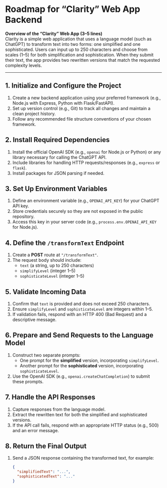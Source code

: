 # Roadmap for “Clarity” Web App Backend

**Overview of the “Clarity” Web App (3–5 lines)**  
Clarity is a simple web application that uses a language model (such as ChatGPT) to transform text into two forms: one simplified and one sophisticated. Users can input up to 250 characters and choose from scales (1–5) for both simplification and sophistication. When they submit their text, the app provides two rewritten versions that match the requested complexity levels.

---

## 1. Initialize and Configure the Project
1. Create a new backend application using your preferred framework (e.g., Node.js with Express, Python with Flask/FastAPI).  
2. Set up version control (e.g., Git) to track all changes and maintain a clean project history.  
3. Follow any recommended file structure conventions of your chosen framework.

## 2. Install Required Dependencies
1. Install the official OpenAI SDK (e.g., `openai` for Node.js or Python) or any library necessary for calling the ChatGPT API.  
2. Include libraries for handling HTTP requests/responses (e.g., `express` or `flask`).  
3. Install packages for JSON parsing if needed.

## 3. Set Up Environment Variables
1. Define an environment variable (e.g., `OPENAI_API_KEY`) for your ChatGPT API key.  
2. Store credentials securely so they are not exposed in the public repository.  
3. Access this key in your server code (e.g., `process.env.OPENAI_API_KEY` for Node.js).

## 4. Define the `/transformText` Endpoint
1. Create a **POST** route at `"/transformText"`.  
2. The request body should include:
   - `text` (a string, up to 250 characters)  
   - `simplifyLevel` (integer 1–5)  
   - `sophisticateLevel` (integer 1–5)

## 5. Validate Incoming Data
1. Confirm that `text` is provided and does not exceed 250 characters.  
2. Ensure `simplifyLevel` and `sophisticateLevel` are integers within 1–5.  
3. If validation fails, respond with an HTTP 400 (Bad Request) and a descriptive message.

## 6. Prepare and Send Requests to the Language Model
1. Construct two separate prompts:
   - One prompt for the **simplified** version, incorporating `simplifyLevel`.  
   - Another prompt for the **sophisticated** version, incorporating `sophisticateLevel`.  
2. Use the OpenAI SDK (e.g., `openai.createChatCompletion`) to submit these prompts.

## 7. Handle the API Responses
1. Capture responses from the language model.  
2. Extract the rewritten text for both the simplified and sophisticated versions.  
3. If the API call fails, respond with an appropriate HTTP status (e.g., 500) and an error message.

## 8. Return the Final Output
1. Send a JSON response containing the transformed text, for example:
   ```json
   {
     "simplifiedText": "...",
     "sophisticatedText": "..."
   }
